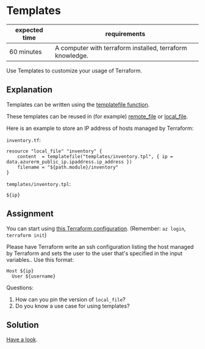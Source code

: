 # Templates

|expected time|requirements                                             |
|-------------|---------------------------------------------------------|
|60 minutes   |A computer with terraform installed, terraform knowledge.|


Use Templates to customize your usage of Terraform.


## Explanation

Templates can be written using the [templatefile function](https://www.terraform.io/docs/configuration/functions/templatefile.html).

These templates can be reused in (for example) [remote_file](https://registry.terraform.io/providers/mildred/sys/latest/docs/resources/file) or [local_file](https://registry.terraform.io/providers/hashicorp/local/latest/docs/resources/file).

Here is an example to store an IP address of hosts managed by Terraform:

`inventory.tf`:

```
resource "local_file" "inventory" {
    content  = templatefile("templates/inventory.tpl", { ip = data.azurerm_public_ip.ipaddress.ip_address })
    filename = "${path.module}/inventory"
}
```


`templates/inventory.tpl`:

```
${ip}
```

## Assignment

You can start using [this Terraform configuration](https://github.com/hashicorp/learn-terraform-azure). (Remember: `az login`, `terraform init`)

Please have Terraform write an ssh configuration listing the host managed by Terraform and sets the user to the user that's specified in the input variables.. Use this format:

```
Host ${ip}
  User ${username}
```

Questions:

1. How can you pin the version of `local_file`?
2. Do you know a use case for using templates?

## Solution

[Have a look](1-templates-solution.md).
